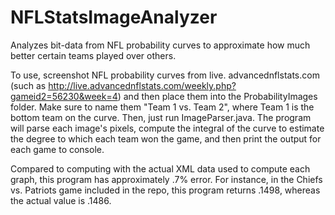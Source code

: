 NFLStatsImageAnalyzer
=====================

Analyzes bit-data from NFL probability curves to approximate how much better certain teams played over others. 

To use, screenshot NFL probability curves from live. advancednflstats.com (such as
http://live.advancednflstats.com/weekly.php?gameid2=56230&week=4) and then place them into the ProbabilityImages folder.
Make sure to name them "Team 1 vs. Team 2", where Team 1 is the bottom team on the curve. Then, just run ImageParser.java. 
The program will parse each image's pixels, compute the integral of the curve to estimate the degree to which each team
won the game, and then print the output for each game to console.

Compared to computing with the actual XML data used to compute each graph, this program has approximately .7% error. 
For instance, in the Chiefs vs. Patriots game included in the repo, this program returns .1498, whereas the actual value
is .1486. 


